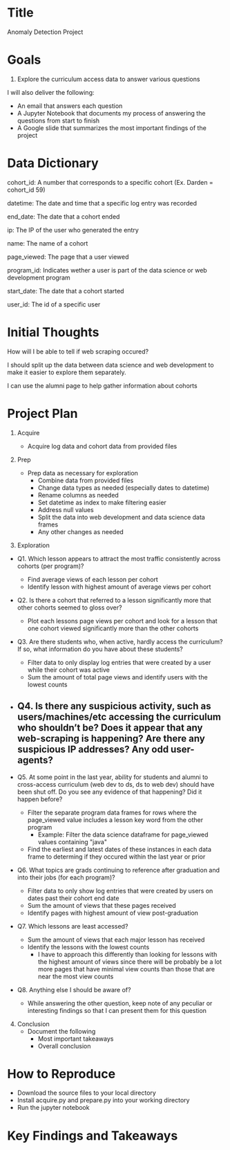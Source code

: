 # Title

Anomaly Detection Project

# Goals

1) Explore the curriculum access data to answer various questions

I will also deliver the following:
- An email that answers each question
- A Jupyter Notebook that documents my process of answering the questions from start to finish
- A Google slide that summarizes the most important findings of the project

# Data Dictionary

cohort_id: A number that corresponds to a specific cohort (Ex. Darden = cohort_id 59)

datetime: The date and time that a specific log entry was recorded

end_date: The date that a cohort ended

ip: The IP of the user who generated the entry

name: The name of a cohort

page_viewed: The page that a user viewed 

program_id: Indicates wether a user is part of the data science or web development program

start_date: The date that a cohort started

user_id: The id of a specific user

# Initial Thoughts

How will I be able to tell if web scraping occured?

I should split up the data between data science and web development to make it easier to explore them separately.

I can use the alumni page to help gather information about cohorts

# Project Plan

1. Acquire
    - Acquire log data and cohort data from provided files

2. Prep
    - Prep data as necessary for exploration
        - Combine data from provided files
        - Change data types as needed (especially dates to datetime)
        - Rename columns as needed
        - Set datetime as index to make filtering easier
        - Address null values
        - Split the data into web development and data science data frames
        - Any other changes as needed

3. Exploration
- Q1. Which lesson appears to attract the most traffic consistently across cohorts (per program)?
    - Find average views of each lesson per cohort
    - Identify lesson with highest amount of average views per cohort

- Q2. Is there a cohort that referred to a lesson significantly more that other cohorts seemed to gloss over?
    - Plot each lessons page views per cohort and look for a lesson that one cohort viewed significantly more than the other cohorts

- Q3. Are there students who, when active, hardly access the curriculum? If so, what information do you have about these students? 
    - Filter data to only display log entries that were created by a user while their cohort was active
    - Sum the amount of total page views and identify users with the lowest counts

- Q4. Is there any suspicious activity, such as users/machines/etc accessing the curriculum who shouldn’t be? Does it appear that any web-scraping is happening? Are there any suspicious IP addresses? Any odd user-agents? 
    - 

- Q5. At some point in the last year, ability for students and alumni to cross-access curriculum (web dev to ds, ds to web dev) should have been shut off. Do you see any evidence of that happening? Did it happen before? 
    - Filter the separate program data frames for rows where the page_viewed value includes a lesson key word from the other program
        - Example: Filter the data science dataframe for page_viewed values containing "java"
    - Find the earliest and latest dates of these instances in each data frame to determing if they occured within the last year or prior

- Q6. What topics are grads continuing to reference after graduation and into their jobs (for each program)? 
    - Filter data to only show log entries that were created by users on dates past their cohort end date
    - Sum the amount of views that these pages received 
    - Identify pages with highest amount of view post-graduation

- Q7. Which lessons are least accessed? 
    - Sum the amount of views that each major lesson has received
    - Identify the lessons with the lowest counts
        - I have to approach this differently than looking for lessons with the highest amount of views since there will be probably
        be a lot more pages that have minimal view counts than those that are near the most view counts

- Q8. Anything else I should be aware of? 
    - While answering the other question, keep note of any peculiar or interesting findings so that I can present them for this question

4. Conclusion
    - Document the following
        - Most important takeaways
        - Overall conclusion

# How to Reproduce

- Download the source files to your local directory 
- Install acquire.py and prepare.py into your working directory
- Run the jupyter notebook

# Key Findings and Takeaways